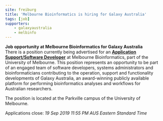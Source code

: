 ```yaml
---
site: freiburg
title: 'Melbourne Bioinformatics is hiring for Galaxy Australia'
tags: [job]
supporters:
    - galaxyaustralia
    - melbinfo
---
```

**Job opportunity at Melbourne Bioinformatics for Galaxy Australia**
<br/>
There is a position currently being advertised for an [**Application Support/Software Developer**](http://jobs.unimelb.edu.au/caw/en/job/900700/application-support-software-developer) at Melbourne Bioinformatics, part of the University of Melbourne. This position represents an opportunity to be part of an engaged team of software developers, systems administrators and bioinformaticians contributing to the operation, support and functionality developments of Galaxy Australia, an award-winning publicly available platform for performing bioinformatics analyses and workflows for Australian researchers.

The position is located at the Parkville campus of the University of Melbourne.

Applications close: *19 Sep 2019 11:55 PM AUS Eastern Standard Time*
